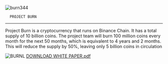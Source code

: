 
![burn344](https://github.com/projectburnofficial/projectburnofficial/assets/147941010/33eef1a5-faa4-40fc-891d-7ea2e6374a6f)


      PROJECT BURN
--------------------------

Project Burn is a cryptocurrency that runs on Binance
Chain. It has a total supply of 10 billion coins. The project
team will burn 100 million coins every month for the next 50
months, which is equivalent to 4 years and 2 months. This
will reduce the supply by 50%, leaving only 5 billion coins in
circulation

![BURNL](https://github.com/projectburnofficial/projectburnofficial/assets/147941010/7ca4cf08-233c-44e7-91c3-afe50153266c)
[DOWNLOAD WHITE PAPER.pdf](https://github.com/projectburnofficial/projectburnofficial/files/13336038/DOWNLOAD.WHITE.PAPER.pdf)


